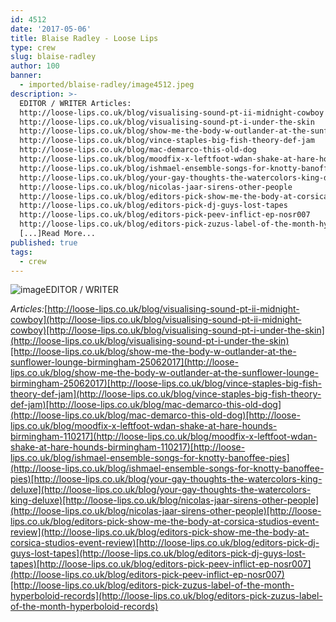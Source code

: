 ```yaml
---
id: 4512
date: '2017-05-06'
title: Blaise Radley - Loose Lips
type: crew
slug: blaise-radley
author: 100
banner:
  - imported/blaise-radley/image4512.jpeg
description: >-
  EDITOR / WRITER Articles:
  http://loose-lips.co.uk/blog/visualising-sound-pt-ii-midnight-cowboy
  http://loose-lips.co.uk/blog/visualising-sound-pt-i-under-the-skin
  http://loose-lips.co.uk/blog/show-me-the-body-w-outlander-at-the-sunflower-lounge-birmingham-25062017
  http://loose-lips.co.uk/blog/vince-staples-big-fish-theory-def-jam
  http://loose-lips.co.uk/blog/mac-demarco-this-old-dog
  http://loose-lips.co.uk/blog/moodfix-x-leftfoot-wdan-shake-at-hare-hounds-birmingham-110217
  http://loose-lips.co.uk/blog/ishmael-ensemble-songs-for-knotty-banoffee-pies
  http://loose-lips.co.uk/blog/your-gay-thoughts-the-watercolors-king-deluxe
  http://loose-lips.co.uk/blog/nicolas-jaar-sirens-other-people
  http://loose-lips.co.uk/blog/editors-pick-show-me-the-body-at-corsica-studios-event-review
  http://loose-lips.co.uk/blog/editors-pick-dj-guys-lost-tapes
  http://loose-lips.co.uk/blog/editors-pick-peev-inflict-ep-nosr007
  http://loose-lips.co.uk/blog/editors-pick-zuzus-label-of-the-month-hyperboloid-records
  [...]Read More...
published: true
tags:
  - crew
---
```

![image](../imported/blaise-radley/image4512.jpeg)EDITOR / WRITER

_Articles:_[http://loose-lips.co.uk/blog/visualising-sound-pt-ii-midnight-cowboy](http://loose-lips.co.uk/blog/visualising-sound-pt-ii-midnight-cowboy)[http://loose-lips.co.uk/blog/visualising-sound-pt-i-under-the-skin](http://loose-lips.co.uk/blog/visualising-sound-pt-i-under-the-skin)[http://loose-lips.co.uk/blog/show-me-the-body-w-outlander-at-the-sunflower-lounge-birmingham-25062017](http://loose-lips.co.uk/blog/show-me-the-body-w-outlander-at-the-sunflower-lounge-birmingham-25062017)[http://loose-lips.co.uk/blog/vince-staples-big-fish-theory-def-jam](http://loose-lips.co.uk/blog/vince-staples-big-fish-theory-def-jam)[http://loose-lips.co.uk/blog/mac-demarco-this-old-dog](http://loose-lips.co.uk/blog/mac-demarco-this-old-dog)[http://loose-lips.co.uk/blog/moodfix-x-leftfoot-wdan-shake-at-hare-hounds-birmingham-110217](http://loose-lips.co.uk/blog/moodfix-x-leftfoot-wdan-shake-at-hare-hounds-birmingham-110217)[http://loose-lips.co.uk/blog/ishmael-ensemble-songs-for-knotty-banoffee-pies](http://loose-lips.co.uk/blog/ishmael-ensemble-songs-for-knotty-banoffee-pies)[http://loose-lips.co.uk/blog/your-gay-thoughts-the-watercolors-king-deluxe](http://loose-lips.co.uk/blog/your-gay-thoughts-the-watercolors-king-deluxe)[http://loose-lips.co.uk/blog/nicolas-jaar-sirens-other-people](http://loose-lips.co.uk/blog/nicolas-jaar-sirens-other-people)[http://loose-lips.co.uk/blog/editors-pick-show-me-the-body-at-corsica-studios-event-review](http://loose-lips.co.uk/blog/editors-pick-show-me-the-body-at-corsica-studios-event-review)[http://loose-lips.co.uk/blog/editors-pick-dj-guys-lost-tapes](http://loose-lips.co.uk/blog/editors-pick-dj-guys-lost-tapes)[http://loose-lips.co.uk/blog/editors-pick-peev-inflict-ep-nosr007](http://loose-lips.co.uk/blog/editors-pick-peev-inflict-ep-nosr007)[http://loose-lips.co.uk/blog/editors-pick-zuzus-label-of-the-month-hyperboloid-records](http://loose-lips.co.uk/blog/editors-pick-zuzus-label-of-the-month-hyperboloid-records)
